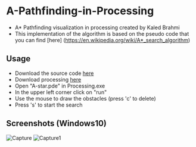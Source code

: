 # A-Pathfinding-in-Processing
* A* Pathfinding visualization in processing created by Kaled Brahmi
* This implementation of the algorithm is based on the pseudo code 
that you can find [here] (https://en.wikipedia.org/wiki/A*_search_algorithm)

## Usage
- Download the source code [here](https://github.com/Kaledi03/A-Star-Obstacle-Drawing-Processing)
- Download processing [here](https://processing.org/download)
- Open "A-star.pde" in Processing.exe
- In the upper left corner click on "run"
- Use the mouse to draw the obstacles (press 'c' to delete)
- Press 's' to start the search

## Screenshots (Windows10)

![Capture](https://user-images.githubusercontent.com/85677264/148286203-46d9e093-9ee4-47b4-bd2b-895c4ce3e6ef.PNG)
![Capture1](https://user-images.githubusercontent.com/85677264/148286209-391647fa-99c2-4b21-bac7-c035fd841ab2.PNG)
